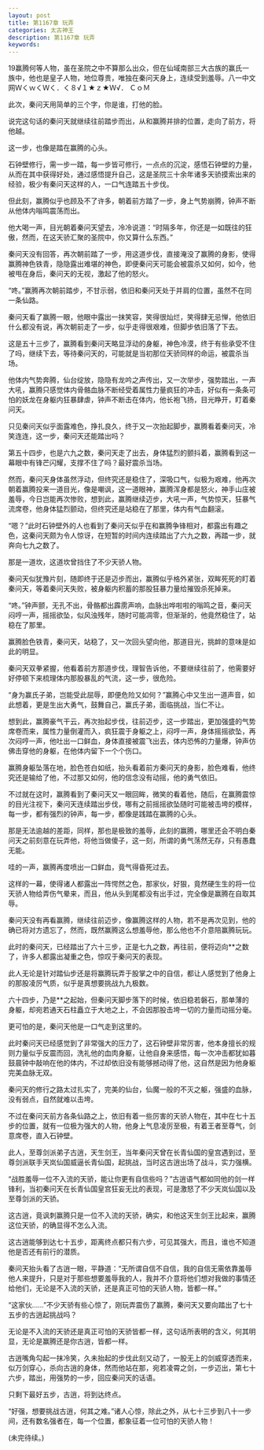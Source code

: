 ```yaml
---
layout: post
title: 第1167章 玩弄
categories: 太古神王
description: 第1167章 玩弄
keywords:
---
```


19赢腾何等人物，虽在圣院之中不算那么出众，但在仙域南部三大古族的赢氏一族中，他也是皇子人物，地位尊贵，唯独在秦问天身上，连续受到羞辱。八一中文网ＷくｗくＷく．く８√１★ｚ★Ｗ√． ＣｏＭ

此次，秦问天用简单的三个字，你是谁，打他的脸。

说完这句话的秦问天就继续往前踏步而出，从和赢腾并排的位置，走向了前方，将他越。

这一步，也像是踏在赢腾的心头。

石钟壁修行，需一步一踏，每一步皆可修行，一点点的沉淀，感悟石钟壁的力量，从而在其中获得好处，通过感悟提升自己，这是圣院三十余年诸多天骄摸索出来的经验，极少有秦问天这样的人，一口气连踏五十步伐。

但此刻，赢腾似乎也顾及不了许多，朝着前方踏了一步，身上气势崩腾，钟声不断从他体内嗡鸣震荡而出。

他大喝一声，目光朝着秦问天望去，冷冷说道：“时隔多年，你还是一如既往的狂傲，然而，在这天骄汇聚的圣院中，你又算什么东西。”

秦问天没有回答，再次朝前踏了一步，用这道步伐，直接淹没了赢腾的身影，使得赢腾神色铁青，隐隐露出难堪的神色，即便秦问天可能会被震杀又如何，如今，他被甩在身后，秦问天的无视，激起了他的怒火。

“咚。”赢腾再次朝前踏步，不甘示弱，依旧和秦问天处于并肩的位置，虽然不在同一条仙路。

秦问天看了赢腾一眼，他眼中露出一抹笑容，笑得很灿烂，笑得肆无忌惮，他依旧什么都没有说，再次朝前走了一步，似乎走得很艰难，但脚步依旧落了下去。

这是五十三步了，赢腾看到秦问天略显浮动的身躯，神色冷漠，终于有些承受不住了吗，继续下去，等待秦问天的，可能就是当初那位天骄同样的命运，被震杀当场。

他体内气势奔腾，仙台绽放，隐隐有龙吟之声传出，又一次举步，强势踏出，一声大吼，赢腾只感觉体内骨骼血脉不断经受着属性力量疯狂的冲击，好似有一条条可怕的妖龙在身躯内狂暴肆虐，钟声不断击在体内，他长袍飞扬，目光睁开，盯着秦问天。

只见秦问天似乎面露难色，挣扎良久，终于又一次抬起脚步，赢腾看着秦问天，冷笑连连，这一步，秦问天还能踏出吗？

第五十四步，也是六九之数，秦问天走了出去，身体猛烈的颤抖着，赢腾看到这一幕眼中有锋芒闪耀，支撑不住了吗？最好震杀当场。

然而，秦问天身体虽然浮动，但终究还是稳住了，深吸口气，似极为艰难，他再次朝着赢腾投来一道目光，像是嘲讽，这一道眼神，赢腾浑身都是怒火，神手山庄被羞辱，今日岂能再次惨败，想到此，赢腾继续迈步，大吼一声，气势惊天，狂暴气流席卷，他身体猛烈颤动，但终究还是站稳在了那里，体内有气血翻滚。

“嗯？”此时石钟壁外的人也看到了秦问天似乎在和赢腾争锋相对，都露出有趣之色，这秦问天颇为令人惊讶，在短暂的时间内连续踏出了六九之数，再踏一步，就奔向七九之数了。

那是一道坎，这道坎曾挡住了不少天骄人物。

秦问天似犹豫片刻，随即终于还是迈步而出，赢腾似乎格外紧张，双眸死死的盯着秦问天，等着秦问天失败，被身躯内积蓄的那股狂暴力量给摧毁杀死掉来。

“咚。”钟声颤，无孔不出，骨骼都出霹雳声响，血脉出哗啦啦的嗡鸣之音，秦问天闷哼一声，摇摇欲坠，似风浊残年，随时可能凋零，但渐渐的，他竟然稳住了，站稳在了那里。

赢腾脸色铁青，秦问天，站稳了，又一次回头望向他，那道目光，挑衅的意味是如此的明显。

秦问天双拳紧握，他看着前方那道步伐，理智告诉他，不要继续往前了，他需要好好停顿下来梳理体内那股暴乱的气流，这一步，很危险。

“身为赢氏子弟，岂能受此屈辱，即便危险又如何？”赢腾心中又生出一道声音，如此想着，更是生出大勇气，鼓舞自己，赢氏子弟，面临挑战，当仁不让。

想到此，赢腾豪气干云，再次抬起步伐，往前迈步，这一步踏出，更加强盛的气势席卷而来，属性力量倒灌而入，疯狂震于身躯之上，闷哼一声，身体摇摇欲坠，再次闷哼一声，他吐出一口鲜血，身体直接被震飞出去，体内恐怖的力量爆，钟声仿佛击穿他的身躯，在他体内留下一个个伤口。

赢腾身躯坠落在地，脸色苍白如纸，抬头看着前方秦问天的身影，脸色难看，他终究还是输给了他，不过那又如何，他的信念没有动摇，他的勇气依旧。

不过就在这时，赢腾看到了秦问天又一眼回眸，微笑的看着他，随后，在赢腾震惊的目光注视下，秦问天连续踏出步伐，哪有之前摇摇欲坠随时可能被击垮的模样，每一步，都有强烈的钟声，每一步，都像是践踏在赢腾的心头。

那是无法逾越的差距，同样，那也是极致的羞辱，此刻的赢腾，哪里还会不明白秦问天之前刻意在玩弄他，将他当做傻子，这一刻，所谓的勇气荡然无存，只有愚蠢无能。

哇的一声，赢腾再度喷出一口鲜血，竟气得昏死过去。

这样的一幕，使得诸人都露出一阵愕然之色，那家伙，好狠，竟然硬生生的将一位天骄人物给弄伤气晕来，而且，他从头到尾都没有出手过，完全像是赢腾在自取其辱。

秦问天没有再看赢腾，继续往前迈步，像赢腾这样的人物，若不是再次见到，他的确已将对方遗忘了，然而，既然赢腾这么想羞辱他，那么他也不介意陪赢腾玩玩。

此时的秦问天，已经踏出了六十三步，正是七九之数，再往前，便将迈向**之数了，许多人都露出凝重之色，惊叹于秦问天的表现。

此人无论是针对踏仙步还是将赢腾玩弄于股掌之中的自信，都让人感觉到了他身上的那股凌厉气质，似乎是真想要挑战九九极数。

六十四步，乃是**之起始，但秦问天脚步落下的时候，依旧稳若磐石，那单薄的身躯，却宛若通天石柱矗立于大地之上，不会因那股击垮一切的力量而动摇分毫。

更可怕的是，秦问天他是一口气走到这里的。

此时秦问天已经感觉到了非常强大的压力了，这石钟壁非常厉害，他本身擅长的规则力量似乎反震而回，洗礼他的血肉身躯，让他自身来感悟，每一次冲击都犹如暮鼓晨钟中敲响在他的体内，不过却依旧没有能够撼动得了他，这自然是因为他身躯完美血脉无双。

秦问天的修行之路太过扎实了，完美的仙台，仙魔一般的不灭之躯，强盛的血脉，没有弱点，自然就难以击垮。

不过在秦问天前方各条仙路之上，依旧有着一些厉害的天骄人物在，其中在七十五步的位置，就有一位极为强大的人物，他身上气息凌厉至极，有着王者至尊气，剑意席卷，直入石钟壁。

此人，至尊剑派弟子古逍，天生剑王，当年秦问天曾在长青仙国的皇宫遇到过，至尊剑派联手天岚仙国威逼长青仙国，起挑战，当时这古逍出场了战斗，实力强横。

“战胜羞辱一位不入流的天骄，能让你更有自信些吗？”古逍语气都如同他的剑一样锋利，当初秦问天在长青仙国皇宫狂妄无比的表现，可是激怒了不少天岚仙国以及至尊剑派的天骄。

这古逍，竟讽刺赢腾只是一位不入流的天骄，确实，和他这天生剑王比起来，赢腾这位天骄，的确显得不怎么入流。

这古逍能够到达七十五步，距离终点都只有六步，可见其强大，而且，谁也不知道他是否还有前行的潜质。

秦问天抬头看了古逍一眼，平静道：“无所谓自信不自信，我的自信无需依靠羞辱他人来提升，只是对于那些想要羞辱我的人，我并不介意将他们想对我做的事情还给他们，无论是不入流的天骄，还是真正可怕的天骄人物，皆都一样。”

“这家伙……”不少天骄有些心惊了，刚玩弄震伤了赢腾，秦问天又要向踏出了七十五步的古逍起挑战吗？

无论是不入流的天骄还是真正可怕的天骄皆都一样，这句话所表明的含义，何其明显，无论是赢腾还是你古逍，皆都一样。

古逍嘴角勾起一抹冷笑，久未抬起的步伐此刻又动了，一股无上的剑威穿透而来，似万剑穿心，杀向古逍的身体，然而他站在那，宛若凌霄之剑，一步迈出，第七十六步，踏出，用强势的一步，回应秦问天的话语。

只剩下最好五步，古逍，将到达终点。

“好强，想要挑战古逍，何其之难。”诸人心惊，除此之外，从七十三步到八十一步间，还有数名强者在，每一个位置，都象征着一位可怕的天骄人物！

(未完待续。)
